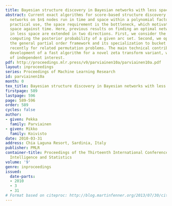 ```yaml
---
title: Bayesian structure discovery in Bayesian networks with less space
abstract: Current exact algorithms for score-based structure discovery in Bayesian
  networks on $n$ nodes run in time and space within a polynomial factor of $2^n$. For
  practical use, the space requirement is the bottleneck, which motivates trading
  space against time. Here, previous results on finding an optimal network structure
  in less space are extended in two directions. First, we consider the problem of
  computing the posterior probability of a given arc set. Second, we operate with
  the general partial order framework and its specialization to bucket orders,  introduced
  recently for related permutation problems. The main technical contribution is the
  development of a fast algorithm for a novel zeta transform variant, which may be
  of independent interest.
pdf: http://proceedings.mlr.press/v9/parviainen10a/parviainen10a.pdf
layout: inproceedings
series: Proceedings of Machine Learning Research
id: parviainen10a
month: 0
tex_title: Bayesian structure discovery in Bayesian networks with less space
firstpage: 589
lastpage: 596
page: 589-596
order: 589
cycles: false
author:
- given: Pekka
  family: Parviainen
- given: Mikko
  family: Koivisto
date: 2010-03-31
address: Chia Laguna Resort, Sardinia, Italy
publisher: PMLR
container-title: Proceedings of the Thirteenth International Conference on Artificial
  Intelligence and Statistics
volume: '9'
genre: inproceedings
issued:
  date-parts:
  - 2010
  - 3
  - 31
# Format based on citeproc: http://blog.martinfenner.org/2013/07/30/citeproc-yaml-for-bibliographies/
---
```

